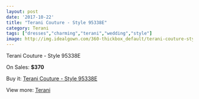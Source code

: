 ```yaml
---
layout: post
date: '2017-10-22'
title: "Terani Couture - Style 95338E"
category: Terani
tags: ["dresses","charming","terani","wedding","style"]
image: http://img.idealgown.com/360-thickbox_default/terani-couture-style-95338e.jpg
---
```

Terani Couture - Style 95338E

On Sales: **$370**
<a href="https://www.idealgown.com/en/terani/122-terani-couture-style-95338e.html"><amp-img layout="responsive" width="600" height="600" src="//img.idealgown.com/360-thickbox_default/terani-couture-style-95338e.jpg" alt="Terani Couture - Style 95338E 0" /></a>
<a href="https://www.idealgown.com/en/terani/122-terani-couture-style-95338e.html"><amp-img layout="responsive" width="600" height="600" src="//img.idealgown.com/361-thickbox_default/terani-couture-style-95338e.jpg" alt="Terani Couture - Style 95338E 1" /></a>

Buy it: [Terani Couture - Style 95338E](https://www.idealgown.com/en/terani/122-terani-couture-style-95338e.html "Terani Couture - Style 95338E")

View more: [Terani](https://www.idealgown.com/en/4-terani "Terani")